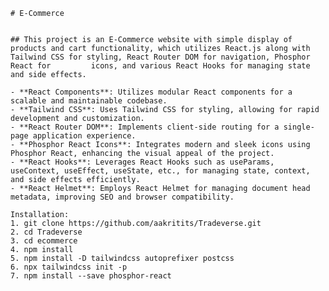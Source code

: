     # E-Commerce
    
    
    ## This project is an E-Commerce website with simple display of products and cart functionality, which utilizes React.js along with Tailwind CSS for styling, React Router DOM for navigation, Phosphor React for         icons, and various React Hooks for managing state and side effects.

    - **React Components**: Utilizes modular React components for a scalable and maintainable codebase.
    - **Tailwind CSS**: Uses Tailwind CSS for styling, allowing for rapid development and customization.
    - **React Router DOM**: Implements client-side routing for a single-page application experience.
    - **Phosphor React Icons**: Integrates modern and sleek icons using Phosphor React, enhancing the visual appeal of the project.
    - **React Hooks**: Leverages React Hooks such as useParams, useContext, useEffect, useState, etc., for managing state, context, and side effects efficiently.
    - **React Helmet**: Employs React Helmet for managing document head metadata, improving SEO and browser compatibility.

    Installation:
    1. git clone https://github.com/aakritits/Tradeverse.git
    2. cd Tradeverse
    3. cd ecommerce
    4. npm install
    5. npm install -D tailwindcss autoprefixer postcss
    6. npx tailwindcss init -p 
    7. npm install --save phosphor-react

